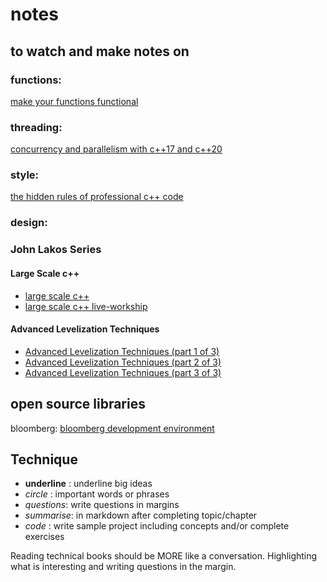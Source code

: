# notes

## to watch and make notes on

### functions: 

[make your functions functional](https://www.fluentcpp.com/2016/11/22/make-your-functions-functional)

### threading: 

[concurrency and parallelism with c++17 and c++20](https://www.youtube.com/watch?v=fkqVRzy4JhA)

### style: 

[the hidden rules of professional c++ code](https://www.youtube.com/watch?v=fu6N6JbPOrI)

### design: 

### John Lakos Series

#### Large Scale c++
- [large scale c++](https://www.youtube.com/watch?v=ASPj9-4yHO0)
- [large scale c++ live-workship](https://www.safaribooksonline.com/library/view/large-scale-c-livelessonsworkshop/9780134049731/)

#### Advanced Levelization Techniques
- [Advanced Levelization Techniques (part 1 of 3)](https://www.youtube.com/watch?v=QjFpKJ8Xx78)
- [Advanced Levelization Techniques (part 2 of 3)](https://www.youtube.com/watch?v=fzFOLsFASjU)
- [Advanced Levelization Techniques (part 3 of 3)](https://www.youtube.com/watch?v=NrARQ7rHV-c)

## open source libraries

bloomberg: [bloomberg development environment](https://github.com/bloomberg/bde)

## Technique

* __underline__ : underline big ideas
* _circle_ : important words or phrases
* *questions*: write questions in margins
* _summarise_: in markdown after completing topic/chapter
* _code_ : write sample project including concepts and/or complete exercises

Reading technical books should be MORE like a conversation. Highlighting what is interesting and writing questions in the margin.
